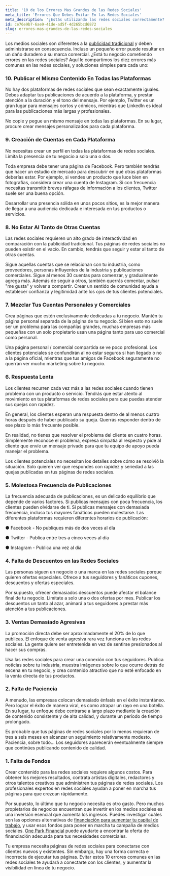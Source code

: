```yaml
---
title: '10 de los Errores Mas Grandes de las Redes Sociales'
meta_title: 'Errores Que Debes Evitar En las Redes Sociales'
meta_description: '¿Estás utilizando las redes sociales correctamente? Echa un vistazo a estos 10 errores comunes que podrías estar cometiendo, ¡y que deberías corregir hoy mismo!'
id: ce76e9b7-6ae9-41de-ad5f-4d265bcd6872
slug: errores-mas-grandes-de-las-redes-sociales
---
```

Los medios sociales son diferentes a la [publicidad tradicional](https://www.oneparkfinancial.com/es/articulos/4-errores-cometido-de-mercadontecia) y deben administrarse en consecuencia. Incluso un pequeño error puede resultar en un daño duradero a su marca comercial. ¿Está tu negocio cometiendo errores en las redes sociales? Aquí le compartimos los diez errores más comunes en las redes sociales, y soluciones simples para cada uno:

### 10. Publicar el Mismo Contenido En Todas las Plataformas

No hay dos plataformas de redes sociales que sean exactamente iguales. Debes adaptar tus publicaciones de acuerdo a la plataforma, y prestar atención a la duración y el tono del mensaje. Por ejemplo, Twitter es un gran lugar para mensajes cortos y cómicos, mientras que LinkedIn es ideal para las publicaciones más largas y profesionales. 

No copie y pegue un mismo mensaje en todas las plataformas. En su lugar, procure crear mensajes personalizados para cada plataforma. 

### 9. Creación de Cuentas en Cada Plataforma  

No necesitas crear un perfil en todas las plataformas de redes sociales. Limita la presencia de tu negocio a solo una o dos.  

Toda empresa debe tener una página de Facebook. Pero también tendrás que hacer un estudio de mercado para descubrir en qué otras plataformas deberías  estar. Por ejemplo, si vendes un producto que luce bien en fotografías, considera crear una cuenta de Instagram. Si con frecuencia necesitas transmitir breves ráfagas de información a los clientes, Twitter suele ser una buena opción.   

Desarrollar una presencia sólida en unos pocos sitios, es la mejor manera de llegar a una audiencia dedicada e interesada en tus productos o servicios. 

### 8. No Estar Al Tanto de Otras Cuentas

Las redes sociales requieren un alto grado de interactividad en comparación con la publicidad tradicional. Tus páginas de redes sociales no pueden existir en el vacío. En cambio, tendrás que seguir y estar al tanto de otras cuentas. 

Sigue aquellas cuentas que se relacionan con tu industria, como proveedores, personas influyentes de la industria y publicaciones comerciales. Sigue al menos 30 cuentas para comenzar, y gradualmente agrega más. Además de seguir a otros, también querrás comentar, pulsar "me gusta" y volver a compartir. Crear un sentido de comunidad ayuda a establecer confianza y legitimidad ante los ojos de tus clientes potenciales.  

### 7. Mezclar Tus Cuentas Personales y Comerciales

Crea páginas que estén exclusivamente dedicadas a tu negocio. Mantén tu página personal separada de la página de tu negocio. Si bien esto no suele ser un problema para las compañías grandes, muchas empresas más pequeñas con un solo propietario usan una página tanto para uso comercial como personal.   

Una página personal / comercial compartida se ve poco profesional. Los clientes potenciales se confundirán al no estar seguros si han llegado o no a la página oficial, mientras que tus amigos de Facebook seguramente no querrán ver mucho marketing sobre tu negocio. 

### 6. Respuesta Lenta

Los clientes recurren cada vez más a las redes sociales cuando tienen  problema con un producto o servicio. Tendrás que estar atento al movimiento en tus plataformas de redes sociales para que puedas atender sus quejas con rapidez. 

En general, los clientes esperan una respuesta dentro de al menos cuatro horas después de haber publicado su queja. Querrás responder dentro de ese plazo lo más frecuente posible.

En realidad, no tienes que resolver el problema del cliente en cuatro horas. Simplemente reconoce el problema, expresa simpatía al respecto y pide al cliente que envíe un mensaje privado para que tu equipo de apoyo pueda manejar el problema. 

Los clientes potenciales no necesitan los detalles sobre cómo se resolvió la situación. Solo quieren ver que respondes con rapidez y seriedad a las quejas publicadas en tus páginas de redes sociales.  

### 5. Molestosa Frecuencia de Publicaciones

La frecuencia adecuada de publicaciones, es un delicado equilibrio que depende de varios factores. Si publicas mensajes con poca frecuencia, los clientes pueden olvidarse de ti. Si publicas mensajes con demasiada frecuencia, incluso tus mayores fanáticos pueden molestarse. Las diferentes plataformas requieren diferentes horarios de publicación:

●	Facebook - No publiques más de dos veces al día

●	Twitter - Publica entre tres a cinco veces al día

●	Instagram - Publica una vez al día

### 4. Falta de Descuentos en las Redes Sociales

Las personas siguen un negocio o una marca en las redes sociales porque quieren ofertas especiales. Ofrece a tus seguidores y fanáticos cupones, descuentos y ofertas especiales. 

Por supuesto, ofrecer demasiados descuentos puede afectar el balance final de tu negocio. Limítate a solo una o dos ofertas por mes. Publicar los descuentos un tanto al azar, animará a tus seguidores a prestar más atención a tus publicaciones. 

### 3. Ventas Demasiado Agresivas

La promoción directa debe ser aproximadamente el 20% de lo que publicas. El enfoque de venta agresiva rara vez funciona en las redes sociales. La gente quiere ser entretenida en vez de sentirse presionados al hacer sus compras. 

Usa las redes sociales para crear una conexión con tus seguidores. Publica noticias sobre tu industria, muestra imágenes sobre lo que ocurre detrás de escena en tu negocio, y crea contenido atractivo que no esté enfocado en la venta directa de tus productos.

### 2. Falta de Paciencia

A menudo, las empresas colocan demasiado énfasis en el éxito instantáneo. Pero lograr el éxito de manera viral, es como atrapar un rayo en una botella. En su lugar, tu enfoque debe centrarse a largo plazo mediante la creación de contenido consistente y de alta calidad, y durante un período de tiempo prolongado. 

Es probable que tus páginas de redes sociales por lo menos requieran de tres a seis meses en alcanzar un seguimiento relativamente modesto. Paciencia, sobre todo... Los seguidores aparecerán eventualmente siempre que continúes publicando contenido de calidad. 

### 1. Falta de Fondos

Crear contenido para las redes sociales requiere algunos costos. Para obtener los mejores resultados, contrata artistas digitales, redactores y otros talentos creativos que administren tus páginas de redes sociales. Los profesionales expertos en redes sociales ayudan a poner en marcha tus páginas para que crezcan rápidamente.    

Por supuesto, lo último que tu negocio necesita es otro gasto. Pero muchos propietarios de negocios encuentran que invertir en los medios sociales es una inversión esencial que aumenta los ingresos. Puedes investigar cuáles son las opciones alternativas de [financiación para aumentar tu capital de trabajo](https://www.oneparkfinancial.com/es/preaprob), y usar esos fondos para poner en marcha tu campaña de medios sociales. [One Park Financial](https://www.oneparkfinancial.com/es/) puede ayudarte a encontrar la oferta de financiación adecuada para tus necesidades comerciales.

Tu empresa necesita páginas de redes sociales para conectarse con clientes nuevos y existentes. Sin embargo, hay una forma correcta e incorrecta de ejecutar tus páginas. Evitar estos 10 errores comunes en las redes sociales te ayudará a conectarte con los clientes, y aumentar la visibilidad en línea de tu negocio.